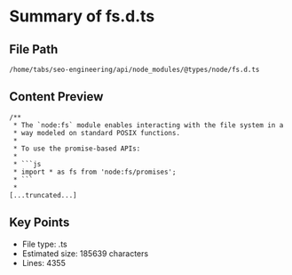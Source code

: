 # Summary of fs.d.ts
  
## File Path
`/home/tabs/seo-engineering/api/node_modules/@types/node/fs.d.ts`

## Content Preview
```
/**
 * The `node:fs` module enables interacting with the file system in a
 * way modeled on standard POSIX functions.
 *
 * To use the promise-based APIs:
 *
 * ```js
 * import * as fs from 'node:fs/promises';
 * ```
 *
[...truncated...]
```

## Key Points
- File type: .ts
- Estimated size: 185639 characters
- Lines: 4355
